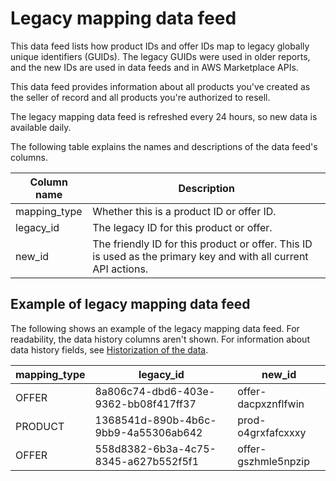 # Legacy mapping data feed<a name="data-feed-legacy-mapping"></a>

This data feed lists how product IDs and offer IDs map to legacy globally unique identifiers \(GUIDs\)\. The legacy GUIDs were used in older reports, and the new IDs are used in data feeds and in AWS Marketplace APIs\.

This data feed provides information about all products you've created as the seller of record and all products you're authorized to resell\.

The legacy mapping data feed is refreshed every 24 hours, so new data is available daily\.

The following table explains the names and descriptions of the data feed's columns\. 


| Column name  | Description  | 
| --- | --- | 
| mapping\_type | Whether this is a product ID or offer ID\.  | 
| legacy\_id | The legacy ID for this product or offer\. | 
| new\_id | The friendly ID for this product or offer\. This ID is used as the primary key and with all current API actions\.  | 

## Example of legacy mapping data feed<a name="data-feed-legacy-mapping-sample-data"></a>

The following shows an example of the legacy mapping data feed\. For readability, the data history columns aren't shown\. For information about data history fields, see [Historization of the data](data-feed.md#data-feed-historization)\.


| mapping\_type | legacy\_id  | new\_id | 
| --- | --- | --- | 
| OFFER | 8a806c74\-dbd6\-403e\-9362\-bb08f417ff37 | offer\-dacpxznflfwin | 
| PRODUCT | 1368541d\-890b\-4b6c\-9bb9\-4a55306ab642 | prod\-o4grxfafcxxxy | 
| OFFER | 558d8382\-6b3a\-4c75\-8345\-a627b552f5f1 | offer\-gszhmle5npzip | 

